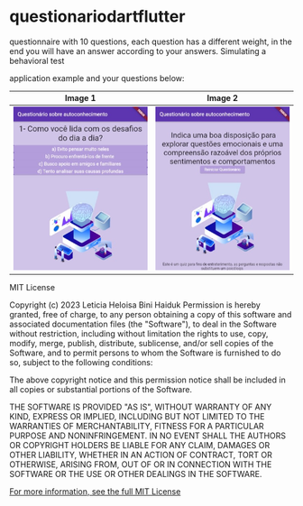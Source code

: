 # questionariodartflutter
questionnaire with 10 questions, each question has a different weight, in the end you will have an answer according to your answers. Simulating a behavioral test

application example and your questions below:

| Image 1 | Image 2 |
|----------|----------|
| ![App Screenshot](screenshot/2.jpeg) | ![App Screenshot](screenshot/1.jpeg) |

MIT License

Copyright (c) 2023 Leticia Heloisa Bini Haiduk
Permission is hereby granted, free of charge, to any person obtaining a copy of this software and associated documentation files (the "Software"), to deal
in the Software without restriction, including without limitation the rights to use, copy, modify, merge, publish, distribute, sublicense, and/or sell
copies of the Software, and to permit persons to whom the Software is furnished to do so, subject to the following conditions:

The above copyright notice and this permission notice shall be included in all copies or substantial portions of the Software.

THE SOFTWARE IS PROVIDED "AS IS", WITHOUT WARRANTY OF ANY KIND, EXPRESS OR IMPLIED, INCLUDING BUT NOT LIMITED TO THE WARRANTIES OF MERCHANTABILITY,
FITNESS FOR A PARTICULAR PURPOSE AND NONINFRINGEMENT. IN NO EVENT SHALL THE AUTHORS OR COPYRIGHT HOLDERS BE LIABLE FOR ANY CLAIM, DAMAGES OR OTHER
LIABILITY, WHETHER IN AN ACTION OF CONTRACT, TORT OR OTHERWISE, ARISING FROM, OUT OF OR IN CONNECTION WITH THE SOFTWARE OR THE USE OR OTHER DEALINGS IN THE
SOFTWARE.

[For more information, see the full MIT License](https://opensource.org/licenses/MIT)

